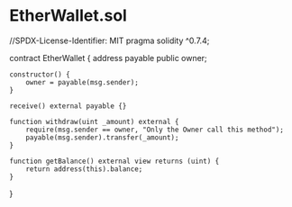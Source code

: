 # EtherWallet.sol

//SPDX-License-Identifier: MIT
pragma solidity ^0.7.4;

contract EtherWallet {
    address payable public owner;

    constructor() {
        owner = payable(msg.sender);
    }
    
    receive() external payable {}

    function withdraw(uint _amount) external {
        require(msg.sender == owner, "Only the Owner call this method");
        payable(msg.sender).transfer(_amount);
    }
    
    function getBalance() external view returns (uint) {
        return address(this).balance;
    }

}
